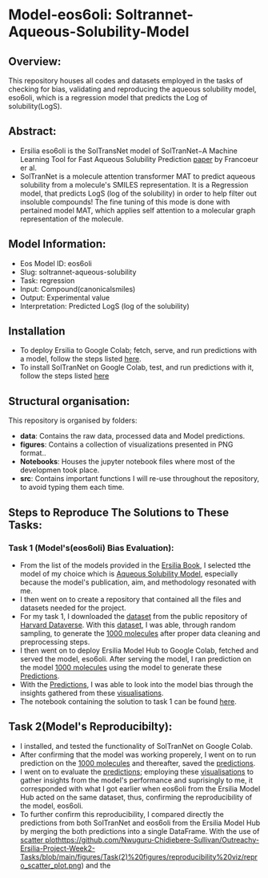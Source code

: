 # Model-eos6oli: Soltrannet-Aqueous-Solubility-Model

## Overview:
This repository houses all codes and datasets employed in the tasks of checking for bias, validating and reproducing the aqueous solubility model, eso6oli, which is a regression model that predicts the Log of solubility(LogS). 

## Abstract:
- Ersilia eso6oli is the SolTransNet model of SolTranNet−A Machine Learning Tool for Fast Aqueous Solubility Prediction [paper](https://pubmed.ncbi.nlm.nih.gov/34038123/) by Francoeur er al.
- SolTranNet is a molecule attention transformer MAT to predict aqueous solubility from a molecule's SMILES representation. It is a Regression model, that predicts LogS (log of the solubility) in order to help filter out insoluble compounds! The fine tuning of this mode is done with pertained model MAT, which applies self attention to a molecular graph representation of the molecule.
  

## Model Information:
- Eos Model ID: eos6oli
- Slug: soltrannet-aqueous-solubility
- Task: regression
- Input: Compound(canonicalsmiles)
- Output: Experimental value
- Interpretation: Predicted LogS (log of the solubility)

## Installation
- To deploy Ersilia to Google Colab; fetch, serve, and run predictions with a model, follow the steps listed [here](https://github.com/ersilia-os/ersilia/blob/master/notebooks/ersilia-on-colab.ipynb]).
- To install SolTranNet on Google Colab, test, and run predictions with it, follow the steps listed [here](https://github.com/gnina/SolTranNet/blob/main/README.md)

## Structural organisation:
This repository is organised by folders:
- **data**: Contains the raw data, processed data and Model predictions.
- **figures**: Contains a collection of visualizations presented in PNG format..
- **Notebooks**: Houses the jupyter notebook files where most of the developmen took place.
- **src**: Contains important functions I will re-use throughout the repository, to avoid typing them each time.


## Steps to Reproduce The Solutions to These Tasks:
### Task 1 (Model's(eos6oli) Bias Evaluation):
- From the list of the models provided in the [Ersilia Book](https://ersilia.gitbook.io/ersilia-book/contributors/internships/outreachy-summer-2024), I selected tthe model of my choice which is [Aqueous Solubility Model](https://github.com/ersilia-os/eos6oli), especially because the model's publication, aim, and methodology resonated with me.
- I then went on to create a repository that contained all the files and datasets needed for the project.
- For my task 1, I downloaded the [dataset](https://github.com/Nwuguru-Chidiebere-Sullivan/Outreachy-Ersilia-Project-Week2-Tasks/blob/main/data/solubility-dataset.csv) from the public repository of [Harvard Dataverse](https://dataverse.harvard.edu/). With this [dataset](https://github.com/Nwuguru-Chidiebere-Sullivan/Outreachy-Ersilia-Project-Week2-Tasks/blob/main/data/solubility-dataset.csv), I was able, through random sampling, to generate the [1000 molecules](https://github.com/Nwuguru-Chidiebere-Sullivan/Outreachy-Ersilia-Project-Week2-Tasks/blob/main/data/1000_molecules.csv) after proper data cleaning and preprocessing steps.
- I then went on to deploy Ersilia Model Hub to Google Colab, fetched and served the model, eso6oli. After serving the model, I ran prediction on the model [1000 molecules](https://github.com/Nwuguru-Chidiebere-Sullivan/Outreachy-Ersilia-Project-Week2-Tasks/blob/main/data/1000_molecules.csv) using the model to generate these [Predictions](https://github.com/Nwuguru-Chidiebere-Sullivan/Outreachy-Ersilia-Project-Week2-Tasks/blob/main/data/1000_molecules_predictions.csv).
- With the [Predictions](https://github.com/Nwuguru-Chidiebere-Sullivan/Outreachy-Ersilia-Project-Week2-Tasks/blob/main/data/1000_molecules_predictions.csv), I was able to look into the model bias through the insights gathered from these [visualisations](https://github.com/Nwuguru-Chidiebere-Sullivan/Outreachy-Ersilia-Project-Week2-Tasks/tree/main/figures/Task(1)%20figures).
- The notebook containing the solution to task 1 can be found [here](https://github.com/Nwuguru-Chidiebere-Sullivan/Outreachy-Ersilia-Project-Week2-Tasks/blob/main/Notebooks/Week2_Task1.ipynb).

## Task 2(Model's Reproducibilty):
- I installed, and tested the functionality of SolTranNet on Google Colab.
- After confirming that the model was working properely, I went on to run prediction on the [1000 molecules](https://github.com/Nwuguru-Chidiebere-Sullivan/Outreachy-Ersilia-Project-Week2-Tasks/blob/main/data/1000_molecules.csv) and thereafter, saved the [predictions](https://github.com/Nwuguru-Chidiebere-Sullivan/Outreachy-Ersilia-Project-Week2-Tasks/blob/main/data/Soltranet_pred.csv).
- I went on to evaluate the [predictions](https://github.com/Nwuguru-Chidiebere-Sullivan/Outreachy-Ersilia-Project-Week2-Tasks/blob/main/data/Soltranet_pred.csv); employing these [visualisations]() to gather insights from the model's performance and suprisingly to me, it corresponded with what I got earlier when eos6oli from the Ersilia Model Hub acted on the same dataset, thus, confirming the reproducibility of the model, eos6oli.
- To further confirm this reproducibility, I compared directly the predictions from both SolTranNet and eos6oli from the Ersilia Model Hub by merging the both predictions into a single DataFrame. With the use of [scatter plot](https://github.com/Nwuguru-Chidiebere-Sullivan/Outreachy-Ersilia-Project-Week2-Tasks/blob/main/figures/Task(2)%20figures/reproducibility%20vizrepro_scatter_plot.png)https://github.com/Nwuguru-Chidiebere-Sullivan/Outreachy-Ersilia-Project-Week2-Tasks/blob/main/figures/Task(2)%20figures/reproducibility%20viz/repro_scatter_plot.png) and the 




  
